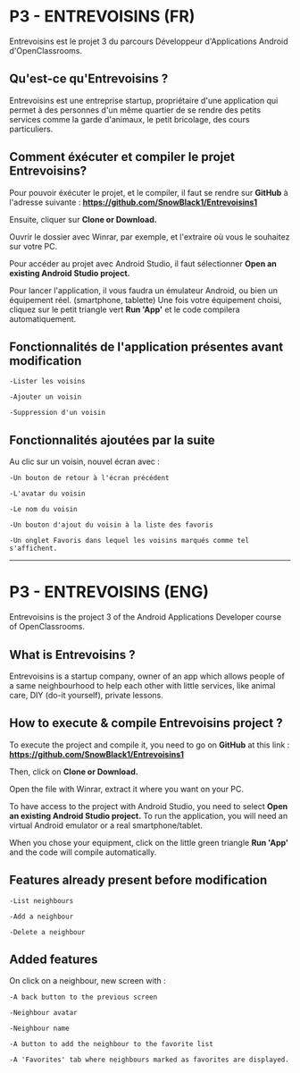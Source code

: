 # P3 - ENTREVOISINS (FR)

Entrevoisins est le projet 3 du parcours Développeur d'Applications Android d'OpenClassrooms.

## Qu'est-ce qu'Entrevoisins ?

Entrevoisins est une entreprise startup, propriétaire d'une application qui permet à des personnes d'un même quartier de se rendre des petits services comme la garde d'animaux, le petit bricolage, des cours particuliers.

## Comment éxécuter et compiler le projet Entrevoisins?

Pour pouvoir éxécuter le projet, et le compiler, il faut se rendre sur **GitHub** à l'adresse suivante : **https://github.com/SnowBlack1/Entrevoisins1**

Ensuite, cliquer sur **Clone or Download.**

Ouvrir le dossier avec Winrar, par exemple, et l'extraire où vous le souhaitez sur votre PC.

Pour accéder au projet avec Android Studio, il faut sélectionner **Open an existing Android Studio project.**

Pour lancer l'application, il vous faudra un émulateur Android, ou bien un équipement réel. (smartphone, tablette) Une fois votre équipement choisi, cliquez sur le petit triangle vert **Run 'App'** et le code compilera automatiquement.

## Fonctionnalités de l'application présentes avant modification

	-Lister les voisins

	-Ajouter un voisin

	-Suppression d'un voisin

## Fonctionnalités ajoutées par la suite

Au clic sur un voisin, nouvel écran avec :

	-Un bouton de retour à l'écran précédent

	-L'avatar du voisin

	-Le nom du voisin

	-Un bouton d'ajout du voisin à la liste des favoris

	-Un onglet Favoris dans lequel les voisins marqués comme tel s'affichent.

------------------------------------------------------------------------------------------------------------------

# P3 - ENTREVOISINS (ENG)

Entrevoisins is the project 3 of the Android Applications Developer course of OpenClassrooms.

## What is Entrevoisins ?

Entrevoisins is a startup company, owner of an app which allows people of a same neighbourhood to help each other with little services, like animal care, DIY (do-it yourself), private lessons.

## How to execute & compile Entrevoisins project ?

To execute the project and compile it, you need to go on **GitHub** at this link :
**https://github.com/SnowBlack1/Entrevoisins1**

Then, click on **Clone or Download.**

Open the file with Winrar, extract it where you want on your PC.

To have access to the project with Android Studio, you need to select **Open an existing Android Studio project.**
To run the application, you will need an virtual Android emulator or a real smartphone/tablet.

When you chose your equipment, click on the little green triangle **Run 'App'** and the code will compile automatically.

## Features already present before modification

	-List neighbours

	-Add a neighbour

	-Delete a neighbour

## Added features

On click on a neighbour, new screen with :
	
	-A back button to the previous screen

	-Neighbour avatar

	-Neighbour name

	-A button to add the neighbour to the favorite list

	-A 'Favorites' tab where neighbours marked as favorites are displayed.




